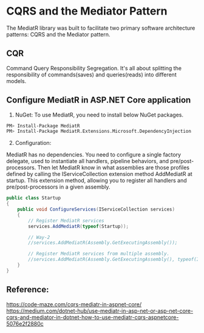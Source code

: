 # CQRS and the Mediator Pattern

The MediatR library was built to facilitate two primary software architecture patterns: CQRS and the Mediator pattern.

## CQR

Command Query Responsibility Segregation.  It's all about splitting the responsibility of commands(saves) and queries(reads)
into different models.

## Configure MediatR in ASP.NET Core application

1. NuGet: To use MediatR, you need to install below NuGet packages.

```bash
PM> Install-Package MediatR
PM> Install-Package MediatR.Extensions.Microsoft.DependencyInjection
```

2. Configuration: 

MediatR has no dependencies. You need to configure a single factory delegate, used to instantiate all handlers, pipeline behaviors, and pre/post-processors. Then let MediatR know in what assemblies are those profiles defined by calling the IServiceCollection extension method AddMediatR at startup. This extension method, allowing you to register all handlers and pre/post-processors in a given assembly.

```c#
public class Startup
{
    public void ConfigureServices(IServiceCollection services)
    {
        // Register MediatR services
        services.AddMediatR(typeof(Startup));

        // Way-2
        //services.AddMediatR(Assembly.GetExecutingAssembly());

        // Register MediatR services from multiple assembly.
        //services.AddMediatR(Assembly.GetExecutingAssembly(), typeof(ICustomerService).Assembly);
    }
}
```

## Reference:

https://code-maze.com/cqrs-mediatr-in-aspnet-core/
https://medium.com/dotnet-hub/use-mediatr-in-asp-net-or-asp-net-core-cqrs-and-mediator-in-dotnet-how-to-use-mediatr-cqrs-aspnetcore-5076e2f2880c